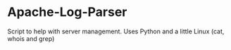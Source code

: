 # Apache-Log-Parser
Script to help with server management. Uses Python and a little Linux (cat, whois and grep)
